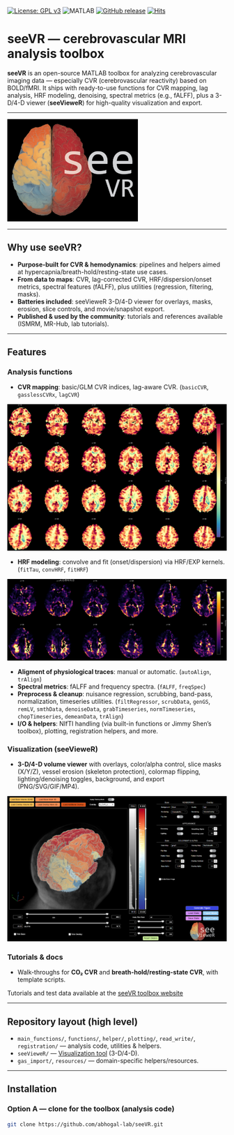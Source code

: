 [![License: GPL v3](https://img.shields.io/badge/License-GPLv3-blue.svg)](https://www.gnu.org/licenses/gpl-3.0)
![MATLAB](https://img.shields.io/badge/MATLAB-R2020+-orange.svg)
[![GitHub release](https://img.shields.io/github/v/release/abhogal-lab/seeVR)](https://github.com/abhogal-lab/seeVR/releases)
[![Hits](https://hits.sh/github.com/abhogal-lab/seeVR.svg?style=flat-square&color=blue&label=views)](https://hits.sh/github.com/abhogal-lab/seeVR/)

# seeVR — cerebrovascular MRI analysis toolbox

**seeVR** is an open-source MATLAB toolbox for analyzing cerebrovascular imaging data — especially CVR (cerebrovascular reactivity) based on BOLD/fMRI. It ships with ready-to-use functions for CVR mapping, lag analysis, HRF modeling, denoising, spectral metrics (e.g., fALFF), plus a 3-D/4-D viewer (**seeVieweR**) for high-quality visualization and export.

---

<img src="docs/logo.png" alt="Logo" width="300"/>

---

## Why use seeVR?

- **Purpose-built for CVR & hemodynamics**: pipelines and helpers aimed at hypercapnia/breath-hold/resting-state use cases.  
- **From data to maps**: CVR, lag-corrected CVR, HRF/dispersion/onset metrics, spectral features (fALFF), plus utilities (regression, filtering, masks).  
- **Batteries included**: seeVieweR 3-D/4-D viewer for overlays, masks, erosion, slice controls, and movie/snapshot export.  
- **Published & used by the community**: tutorials and references available (ISMRM, MR-Hub, lab tutorials).  

---

## Features

### Analysis functions
- **CVR mapping**: basic/GLM CVR indices, lag-aware CVR. (`basicCVR`, `gasslessCVRx`, `lagCVR`) 

<img src="docs/CVR.png" alt="Logo" width="800"/>

- **HRF modeling**: convolve and fit (onset/dispersion) via HRF/EXP kernels. (`fitTau`, `convHRF`, `fitHRF`)  

<img src="docs/dispersion.png" alt="Logo" width="800"/>

- **Aligment of physiological traces**: manual or automatic. (`autoAlign`, `trAlign`)  
- **Spectral metrics**: fALFF and frequency spectra. (`fALFF`, `freqSpec`)  
- **Preprocess & cleanup**: nuisance regression, scrubbing, band-pass, normalization, timeseries utilities. (`filtRegressor`, `scrubData`, `genGS`, `remLV`, `smthData`, `denoiseData`, `grabTimeseries`, `normTimeseries`, `chopTimeseries`, `demeanData`, `trAlign`)  
- **I/O & helpers**: NIfTI handling (via built-in functions or Jimmy Shen’s toolbox), plotting, registration helpers, and more.  

### Visualization (seeVieweR)
- **3-D/4-D volume viewer** with overlays, color/alpha control, slice masks (X/Y/Z), vessel erosion (skeleton protection), colormap flipping, lighting/denoising toggles, background, and export (PNG/SVG/GIF/MP4).  

![LOGO](docs/volumetric.png)

### Tutorials & docs
- Walk-throughs for **CO₂ CVR** and **breath-hold/resting-state CVR**, with template scripts.

Tutorials and test data available at the [seeVR toolbox website](https://www.seevr.nl/tutorials/)

---

## Repository layout (high level)

- `main_functions/`, `functions/`, `helper/`, `plotting/`, `read_write/`, `registration/` — analysis code, utilities & helpers.  
- `seeVieweR/` — [Visualization tool](https://github.com/abhogal-lab/seeVieweR) (3-D/4-D).  
- `gas_import/`, `resources/` — domain-specific helpers/resources.  

---

## Installation

### Option A — clone for the toolbox (analysis code)
```bash
git clone https://github.com/abhogal-lab/seeVR.git
